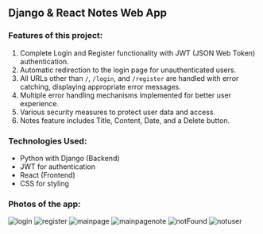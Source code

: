 
**Django & React Notes Web App**
------------------------------
### Features of this project:
1. Complete Login and Register functionality with JWT (JSON Web Token) authentication.
2. Automatic redirection to the login page for unauthenticated users.
3. All URLs other than `/`, `/login`, and `/register` are handled with error catching, displaying appropriate error messages.
4. Multiple error handling mechanisms implemented for better user experience.
5. Various security measures to protect user data and access.
6. Notes feature includes Title, Content, Date, and a Delete button.

### Technologies Used:
- Python with Django (Backend)
- JWT for authentication
- React (Frontend)
- CSS for styling

### Photos of the app:
![login](https://github.com/user-attachments/assets/de23a665-fc2c-4f0e-9bf5-38fd5ce421e8)
![register](https://github.com/user-attachments/assets/cb05c707-2aaf-4c02-bf1c-81575ed46877)
![mainpage](https://github.com/user-attachments/assets/cc9b3aa6-31f1-4796-83b4-efc7dcf0ed20)
![mainpagenote](https://github.com/user-attachments/assets/a7fcd01d-7f1e-4e69-903f-22e432f114a1)
![notFound](https://github.com/user-attachments/assets/1a81ecea-fd70-4e82-a802-ca04f5174611)
![notuser](https://github.com/user-attachments/assets/e0a46a5d-228c-4e58-a3dd-ae5961690dcc)

